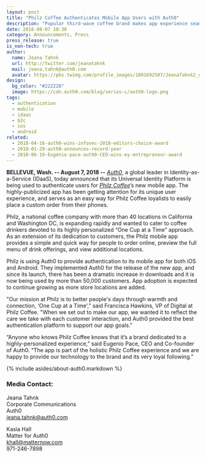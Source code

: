```yaml
---
layout: post
title: "Philz Coffee Authenticates Mobile App Users with Auth0"
description: "Popular third-wave coffee brand makes app experience seamless for devotees"
date: 2018-08-07 10:30
category: Announcements, Press
press_release: true
is_non-tech: true
author:
  name: Jeana Tahnk
  url: http://twitter.com/jeanatahnk
  mail: jeana.tahnk@auth0.com
  avatar: https://pbs.twimg.com/profile_images/1891692507/JeanaTahnk2_crop_400x400.jpg
design:
  bg_color: "#222228"
  image: https://cdn.auth0.com/blog/series-c/auth0-logo.png
tags:
  - authentication
  - mobile
  - idaas
  - b2c
  - ios
  - android
related:
  - 2018-04-16-auth0-wins-infosec-2018-editors-choice-award
  - 2018-01-29-auth0-announces-record-year
  - 2018-06-19-Eugenio-pace-auth0-CEO-wins-ey-entrepreneur-award
---
```



**BELLEVUE, Wash. -- August 7, 2018 --** [_Auth0_](https://auth0.com/), a global leader in Identity-as-a-Service (IDaaS), today announced that its Universal Identity Platform is being used to authenticate users for [_Philz Coffee_](https://www.philzcoffee.com/)’s new mobile app. The highly-publicized app has been getting attention for its unique user experience, and serves as an easy way for Philz Coffee loyalists to easily place a custom order from their phones. 


Philz, a national coffee company with more than 40 locations in California and Washington DC, is expanding rapidly and wanted to cater to coffee drinkers devoted to its highly personalized “One Cup at a Time” approach. As an extension of its dedication to customers, the Philz mobile app provides a simple and quick way for people to order online, preview the full menu of drink offerings, and view additional locations. 


Philz is using Auth0 to provide authentication to its mobile app for both iOS and Android. They implemented Auth0 for the release of the new app, and since its launch, there has been a dramatic increase in downloads and it is now being used by more than 50,000 customers. App adoption is expected to continue growing as more store locations are added.


"Our mission at Philz is to better people's days through warmth and connection, ‘One Cup at a Time'," said Francisca Hawkins, VP of Digital at Philz Coffee. "When we set out to make our app, we wanted it to reflect the care we take with each customer interaction, and Auth0 provided the best authentication platform to support our app goals." 


“Anyone who knows Philz Coffee knows that it’s a brand dedicated to a highly-personalized experience,” said Eugenio Pace, CEO and Co-founder of Auth0. “The app is part of the holistic Philz Coffee experience and we are happy to provide our technology to the brand and its very loyal following.”


{% include asides/about-auth0.markdown %}

### Media Contact:

Jeana Tahnk<br>
Corporate Communications<br>
Auth0<br>
[jeana.tahnk@auth0.com](mailto:jeana.tahnk@auth0.com)

Kasia Hall<br>
Matter for Auth0<br>
[khall@matternow.com](mailto:khall@matternow.com)<br>
971-246-7898
